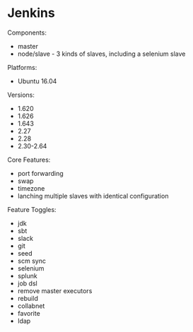 # Jenkins

Components:

* master
* node/slave - 3 kinds of slaves, including a selenium slave

Platforms:

* Ubuntu 16.04

Versions:

* 1.620
* 1.626
* 1.643
* 2.27
* 2.28
* 2.30-2.64

Core Features:

* port forwarding
* swap
* timezone
* lanching multiple slaves with identical configuration

Feature Toggles:

 * jdk
 * sbt
 * slack
 * git
 * seed
 * scm sync
 * selenium
 * splunk
 * job dsl
 * remove master executors
 * rebuild
 * collabnet
 * favorite
 * ldap
